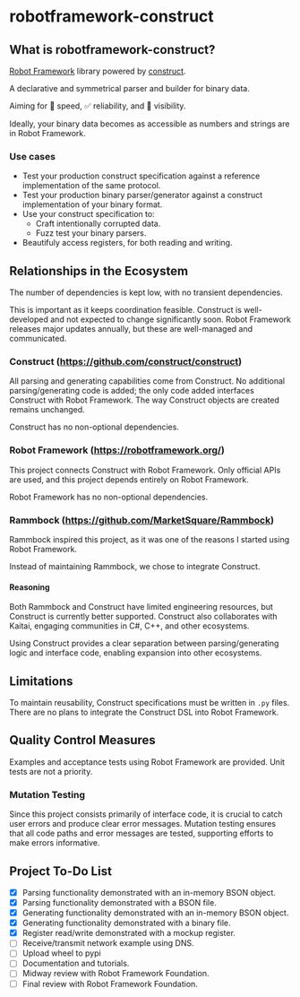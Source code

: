# robotframework-construct

## What is robotframework-construct?

[Robot Framework](https://robotframework.org) library powered by [construct](https://construct.readthedocs.io/en/latest/).

A declarative and symmetrical parser and builder for binary data.

Aiming for :rocket: speed, :white_check_mark: reliability, and :microscope: visibility.

Ideally, your binary data becomes as accessible as numbers and strings are in Robot Framework.

### Use cases

- Test your production construct specification against a reference implementation of the same protocol.
- Test your production binary parser/generator against a construct implementation of your binary format.
- Use your construct specification to:
  - Craft intentionally corrupted data.
  - Fuzz test your binary parsers.
- Beautifuly access registers, for both reading and writing.

## Relationships in the Ecosystem

The number of dependencies is kept low, with no transient dependencies.

This is important as it keeps coordination feasible. Construct is well-developed and not expected to change significantly soon. Robot Framework releases major updates annually, but these are well-managed and communicated.

### Construct (https://github.com/construct/construct)

All parsing and generating capabilities come from Construct. No additional parsing/generating code is added; the only code added interfaces Construct with Robot Framework. The way Construct objects are created remains unchanged.

Construct has no non-optional dependencies.

### Robot Framework (https://robotframework.org/)

This project connects Construct with Robot Framework. Only official APIs are used, and this project depends entirely on Robot Framework.

Robot Framework has no non-optional dependencies.

### Rammbock (https://github.com/MarketSquare/Rammbock)

Rammbock inspired this project, as it was one of the reasons I started using Robot Framework.

Instead of maintaining Rammbock, we chose to integrate Construct.

#### Reasoning

Both Rammbock and Construct have limited engineering resources, but Construct is currently better supported. Construct also collaborates with Kaitai, engaging communities in C#, C++, and other ecosystems.

Using Construct provides a clear separation between parsing/generating logic and interface code, enabling expansion into other ecosystems.

## Limitations

To maintain reusability, Construct specifications must be written in `.py` files. There are no plans to integrate the Construct DSL into Robot Framework.

## Quality Control Measures

Examples and acceptance tests using Robot Framework are provided. Unit tests are not a priority.

### Mutation Testing

Since this project consists primarily of interface code, it is crucial to catch user errors and produce clear error messages. Mutation testing ensures that all code paths and error messages are tested, supporting efforts to make errors informative.

## Project To-Do List

- [x] Parsing functionality demonstrated with an in-memory BSON object.
- [x] Parsing functionality demonstrated with a BSON file.
- [x] Generating functionality demonstrated with an in-memory BSON object.
- [x] Generating functionality demonstrated with a binary file.
- [x] Register read/write demonstrated with a mockup register.
- [ ] Receive/transmit network example using DNS.
- [ ] Upload wheel to pypi
- [ ] Documentation and tutorials.
- [ ] Midway review with Robot Framework Foundation.
- [ ] Final review with Robot Framework Foundation.
